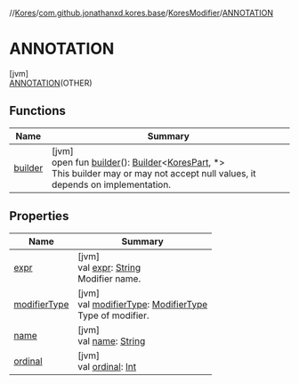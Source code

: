 //[Kores](../../../../index.md)/[com.github.jonathanxd.kores.base](../../index.md)/[KoresModifier](../index.md)/[ANNOTATION](index.md)

# ANNOTATION

[jvm]\
[ANNOTATION](index.md)(OTHER)

## Functions

| Name | Summary |
|---|---|
| [builder](../../../com.github.jonathanxd.kores/-kores-part/builder.md) | [jvm]<br>open fun [builder](../../../com.github.jonathanxd.kores/-kores-part/builder.md)(): [Builder](../../../com.github.jonathanxd.kores.builder/-builder/index.md)<[KoresPart](../../../com.github.jonathanxd.kores/-kores-part/index.md), *><br>This builder may or may not accept null values, it depends on implementation. |

## Properties

| Name | Summary |
|---|---|
| [expr](expr.md) | [jvm]<br>val [expr](expr.md): [String](https://kotlinlang.org/api/latest/jvm/stdlib/kotlin/-string/index.html)<br>Modifier name. |
| [modifierType](modifier-type.md) | [jvm]<br>val [modifierType](modifier-type.md): [ModifierType](../../-modifier-type/index.md)<br>Type of modifier. |
| [name](name.md) | [jvm]<br>val [name](name.md): [String](https://kotlinlang.org/api/latest/jvm/stdlib/kotlin/-string/index.html) |
| [ordinal](ordinal.md) | [jvm]<br>val [ordinal](ordinal.md): [Int](https://kotlinlang.org/api/latest/jvm/stdlib/kotlin/-int/index.html) |
